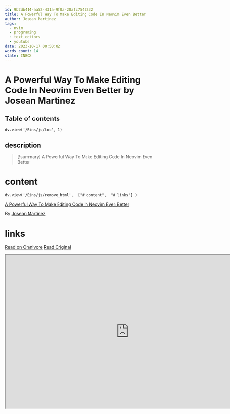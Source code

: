 ```yaml
---
id: 9b2db414-aa52-431a-9f0a-28afc7540232
title: A Powerful Way To Make Editing Code In Neovim Even Better
author: Josean Martinez
tags:
  - nvim
  - programing
  - text_editors
  - youtube
date: 2023-10-17 00:50:02
words_count: 14
state: INBOX
---
```


# A Powerful Way To Make Editing Code In Neovim Even Better by Josean Martinez
## Table of contents
```dataviewjs 
dv.view('/Bins/js/toc', 1) 
```


## description
>[!summary] 
> A Powerful Way To Make Editing Code In Neovim Even Better


# content
```dataviewjs 
dv.view('/Bins/js/remove_html',  ["# content",  "# links"] ) 
```
[A Powerful Way To Make Editing Code In Neovim Even Better](https://www.youtube.com/watch?v=CEMPq%5Fr8UYQ)

By [Josean Martinez](https://www.youtube.com/@joseanmartinez)



# links
[Read on Omnivore](https://omnivore.app/me/a-powerful-way-to-make-editing-code-in-neovim-even-better-18b3a77aa78)
[Read Original](https://www.youtube.com/watch?v=CEMPq_r8UYQ)

<iframe src="https://www.youtube.com/watch?v=CEMPq_r8UYQ"  width="800" height="500"></iframe>
